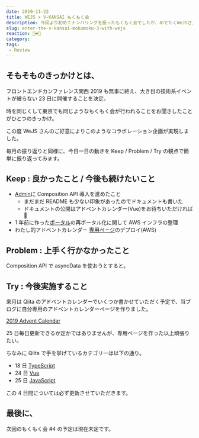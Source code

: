 ```yaml
---
date: 2019-11-22
title: WEJS × V-KANSAI もくもく会
description: 今回より初めてナンバリングを振ったもくもく会でしたが、めでたくWeJSさんとのコラボレーション企画をさせていただけることになりました。
slug: enter-the-v-kansai-mokumoku-3-with-wejs
reaction: 👨‍❤️‍👨
category: 
tags: 
 - Review
---
```


## そもそものきっかけとは、

フロントエンドカンファレンス関西 2019 も無事に終え、大き目の技術系イベントが被らない 23 日に開催することを決定。

時を同じくして東京でも同じようなもくもく会が行われることをお聞きしたことがひとつのきっかけ。

この度 WeJS さんのご好意によりこのようなコラボレーション企画が実現しました。

毎月の振り返りと同様に、今日一日の動きを Keep / Problem / Try の観点で簡単に振り返ってみます。

## Keep : 良かったこと / 今後も続けたいこと

- [Admin](https://github.com/jiyuujin/admin)に Composition API 導入を進めたこと
   - まだまだ README も少ない印象があったのでドキュメントも書いた
   - ドキュメントの公開はアドベントカレンダー(Vue)をお待ちいただければ🙏
- 1 年前に作った[ポータル](https://nekohack.app/)の再ポータル化に関して AWS インフラの整理
- わたし的アドベントカレンダー [専用ページ](https://webneko.dev/advent-calendar/2019)のデプロイ(AWS)

## Problem : 上手く行かなかったこと

Composition API で asyncData を使おうとすると。

## Try : 今後実施すること

来月は Qiita のアドベントカレンダーでいくつか書かせていただく予定で、当ブログに自分専用のアドベントカレンダーページを作りました。

<a class="link-preview" href="https://webneko.dev/advent-calendar/2019">2019 Advent Calendar</a>

25 日毎日更新できるか定かではありませんが、専用ページを作った以上頑張りたい。

ちなみに Qiita で手を挙げているカテゴリーは以下の通り。

- 18 日 [TypeScript](https://qiita.com/advent-calendar/2019/typescript)
- 24 日 [Vue](https://qiita.com/advent-calendar/2019/vue)
- 25 日 [JavaScript](https://qiita.com/advent-calendar/2019/javascript)

この 4 日間については必ず更新させていただきます。

## 最後に、

次回のもくもく会 #4 の予定は現在未定です。
